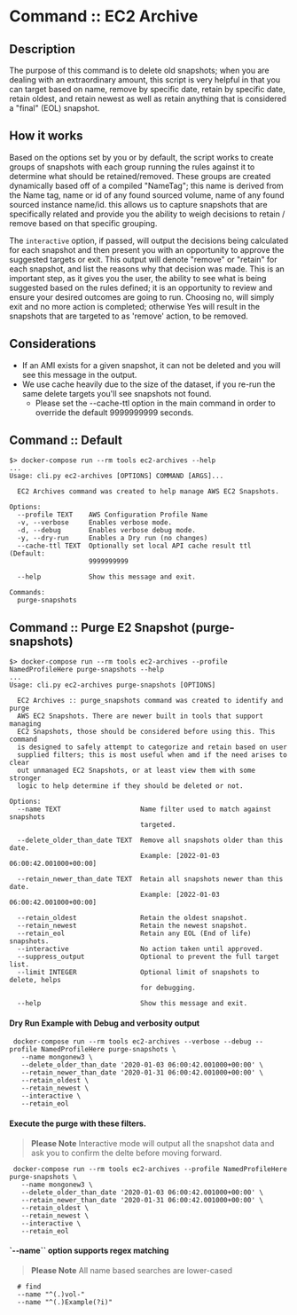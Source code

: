 Command :: EC2 Archive
======================

Description 
-----------
The purpose of this command is to delete old snapshots; when you are dealing with an extraordinary amount, this script 
is very helpful in that you can target based on name, remove by specific date, retain by specific date, retain oldest, 
and retain newest as well as retain anything that is considered a "final" (EOL) snapshot.

How it works
------------
Based on the options set by you or by default, the script works to create groups of snapshots with each group running
the rules against it to determine what should be retained/removed. These groups are created dynamically based off of 
a compiled "NameTag"; this name is derived from the Name tag, name or id of any found sourced volume, name of any found sourced 
instance name/id. this allows us to capture snapshots that are specifically related and provide you the ability to 
weigh decisions to retain / remove based on that specific grouping. 

The `interactive` option, if passed, will output the decisions being calculated for each snapshot and then present you with an 
opportunity to approve the suggested targets or exit. This output will denote "remove" or "retain" for each snapshot, 
and list the reasons why that decision was made. This is an important step, as it gives you the user, the ability 
to see what is being suggested based on the rules defined; it is an opportunity to review and ensure your desired 
outcomes are going to run. Choosing no, will simply exit and no more action is completed; otherwise Yes will result 
in the snapshots that are targeted to as 'remove' action, to be removed. 

Considerations
--------------
- If an AMI exists for a given snapshot, it can not be deleted and you will see this message in the output.
- We use cache heavily due to the size of the dataset, if you re-run the same delete targets you'll see snapshots not found.
  - Please set the --cache-ttl option in the main command in order to override the default 9999999999 seconds.      

Command :: Default 
------------------
```shell
$> docker-compose run --rm tools ec2-archives --help
...
Usage: cli.py ec2-archives [OPTIONS] COMMAND [ARGS]...

  EC2 Archives command was created to help manage AWS EC2 Snapshots.

Options:
  --profile TEXT    AWS Configuration Profile Name
  -v, --verbose     Enables verbose mode.
  -d, --debug       Enables verbose debug mode.
  -y, --dry-run     Enables a Dry run (no changes)
  --cache-ttl TEXT  Optionally set local API cache result ttl (Default:
                    9999999999

  --help            Show this message and exit.

Commands:
  purge-snapshots
```

Command :: Purge E2 Snapshot (purge-snapshots) 
----------------------------------------------
```shell
$> docker-compose run --rm tools ec2-archives --profile NamedProfileHere purge-snapshots --help
...
Usage: cli.py ec2-archives purge-snapshots [OPTIONS]
  
  EC2 Archives :: purge_snapshots command was created to identify and purge
  AWS EC2 Snapshots. There are newer built in tools that support managing
  EC2 Snapshots, those should be considered before using this. This command
  is designed to safely attempt to categorize and retain based on user
  supplied filters; this is most useful when amd if the need arises to clear
  out unmanaged EC2 Snapshots, or at least view them with some stronger
  logic to help determine if they should be deleted or not.
  
Options:
  --name TEXT                    Name filter used to match against snapshots
                                 targeted.

  --delete_older_than_date TEXT  Remove all snapshots older than this date.
                                 Example: [2022-01-03 06:00:42.001000+00:00]

  --retain_newer_than_date TEXT  Retain all snapshots newer than this date.
                                 Example: [2022-01-03 06:00:42.001000+00:00]

  --retain_oldest                Retain the oldest snapshot.
  --retain_newest                Retain the newest snapshot.
  --retain_eol                   Retain any EOL (End of life) snapshots.
  --interactive                  No action taken until approved.
  --suppress_output              Optional to prevent the full target list.
  --limit INTEGER                Optional limit of snapshots to delete, helps
                                 for debugging.

  --help                         Show this message and exit.
```

#### Dry Run Example with Debug and verbosity output
```shell script
 docker-compose run --rm tools ec2-archives --verbose --debug --profile NamedProfileHere purge-snapshots \
   --name mongonew3 \
   --delete_older_than_date '2020-01-03 06:00:42.001000+00:00' \
   --retain_newer_than_date '2020-01-31 06:00:42.001000+00:00' \
   --retain_oldest \
   --retain_newest \
   --interactive \
   --retain_eol
```

#### Execute the purge with these filters. 
> **Please Note** Interactive mode will output all the snapshot data and ask you to confirm the delte before moving forward.

```shell script
 docker-compose run --rm tools ec2-archives --profile NamedProfileHere purge-snapshots \
   --name mongonew3 \
   --delete_older_than_date '2020-01-03 06:00:42.001000+00:00' \
   --retain_newer_than_date '2020-01-31 06:00:42.001000+00:00' \
   --retain_oldest \
   --retain_newest \
   --interactive \
   --retain_eol
```

#### `--name`` option supports regex matching
> **Please Note** All name based searches are lower-cased 
> 
```shell
  # find 
  --name "^(.)vol-" 
  --name "^(.)Example(?i)"
```